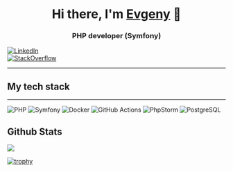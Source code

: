 <h1 align="center">Hi there, I'm <a href="https://github.com/ERuban">Evgeny</a> 👋


<h3 align="center">PHP developer (Symfony)</h3>

<div id="badges">

<a href = "https://linkedin.com/in/eugeneru">
<img src="https://img.shields.io/badge/LinkedIn-blue?style=for-the-badge&logo=linkedin&logoColor=white" alt="LinkedIn"/>
</a>
<br />
<a href = "https://stackoverflow.com/users/6130313/evgeny-ruban">
<img src="https://img.shields.io/stackexchange/stackoverflow/r/6130313" alt="StackOverflow"/>
</a>
  
</div>

---

## My tech stack

---
![PHP](https://img.shields.io/badge/PHP-blue?style=for-the-badge&logo=php&logoColor=white)
![Symfony](https://img.shields.io/badge/Symfony-black?style=for-the-badge&logo=symfony&logoColor=white)
![Docker](https://img.shields.io/badge/Docker-blue?style=for-the-badge&logo=docker&logoColor=white)
![GitHub Actions](https://img.shields.io/badge/github%20actions-%232671E5.svg?style=for-the-badge&logo=githubactions&logoColor=white)
![PhpStorm](https://img.shields.io/badge/PhpStorm-000000.svg?style=for-the-badge&logo=phpstorm&logoColor=white)
![PostgreSQL](https://img.shields.io/badge/PostgreSQL-316192?style=for-the-badge&logo=postgresql&logoColor=white)



## Github Stats

[![](https://komarev.com/ghpvc/?username=ERuban)](https://github.com/ERuban)

[![trophy](https://github-profile-trophy.vercel.app/?username=ERuban)](https://github.com/ERuban)
